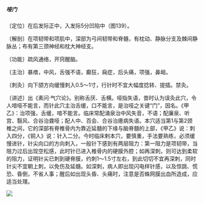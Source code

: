 ##### 哑门

〔定位〕在后发际正中，入发际5分凹陷中（图139）。

〔解剖〕在项韧带和项肌中，深部为弓间韧带和脊髓，有枕动、静脉分支及棘间静脉丛；布有第三颈神经和枕大神经支。

〔功能〕疏风通络，开窍醒脑。

〔主治〕暴瘖，中风，舌强不语，癫狂，痫症，后头痛，项强，鼻衄。

〔刺灸〕向下颌方向缓慢刺入0.5～1寸，行针时不宜大幅度捻转、提插。禁灸。

〔讲述〕出《素问·气穴论》。别称舌厌、舌横。哑指失语，昔时认为误灸此穴，令人喑哑不能言，而针此穴主治舌缓，口不能言，是治哑之关键“门”，因名。《甲乙》：治项强，舌缓，喑不能言。临床常配涌泉治中风失音，不语；配廉泉、听宫、翳风、合谷治聋哑；配人中、百会、合谷治癔病失语。本穴适当第1与第2颈椎之间，它的深部有脊椎骨内为靠近延髓的下缘与脑脊髓的上部，《甲乙》说：刺入四分，《铜人》说：针入二分。今时临床剌本穴，要慎重，手法要熟练，必须缓慢进针，针尖向口的方向刺入，一般针下感到有两层阻力：第一阻力是项韧带，当阻力过后出现空松感，此时针已进入椎骨内的硬膜外腔；如再深刺，则可达到柔软的阻力，证明针尖已刺到硬脊膜，约刺1～1.5寸左右，到此切切不宜再深刺，同时针尖不宜朝上刺，以免伤及延髓。如深刺，病人即出现闪电样针感，以及惊跳、慌恐、昏倒，不省人事；醒后如出现头昏、头痛时，注意是否蛛网膜出血所造成，应适当处理。

![](img/图139.jpg)
